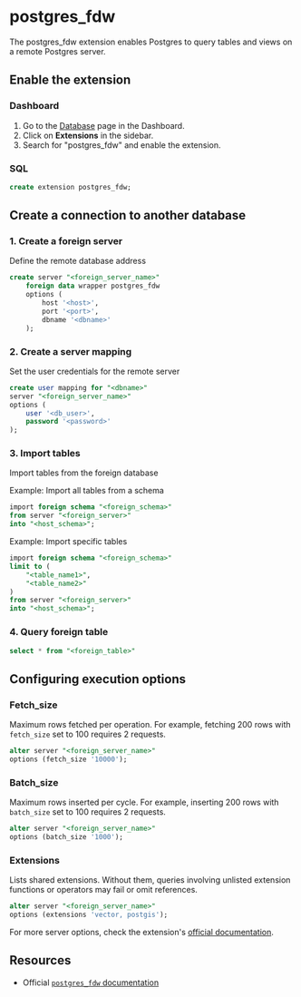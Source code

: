 # postgres_fdw

The postgres_fdw extension enables Postgres to query tables and views on a remote Postgres server.

## Enable the extension

### Dashboard

1. Go to the [Database](https://supabase.com/dashboard/project/_/database/tables) page in the Dashboard.
2. Click on **Extensions** in the sidebar.
3. Search for "postgres_fdw" and enable the extension.

### SQL

```sql
create extension postgres_fdw;
```

## Create a connection to another database

### 1. Create a foreign server

Define the remote database address

```sql
create server "<foreign_server_name>"
    foreign data wrapper postgres_fdw
    options (
        host '<host>',
        port '<port>',
        dbname '<dbname>'
    );
```

### 2. Create a server mapping

Set the user credentials for the remote server

```sql
create user mapping for "<dbname>"
server "<foreign_server_name>"
options (
    user '<db_user>',
    password '<password>'
);
```

### 3. Import tables

Import tables from the foreign database

Example: Import all tables from a schema

```sql
import foreign schema "<foreign_schema>"
from server "<foreign_server>"
into "<host_schema>";
```

Example: Import specific tables

```sql
import foreign schema "<foreign_schema>"
limit to (
    "<table_name1>",
    "<table_name2>"
)
from server "<foreign_server>"
into "<host_schema>";
```

### 4. Query foreign table

```sql
select * from "<foreign_table>"
```

## Configuring execution options

### Fetch_size

Maximum rows fetched per operation. For example, fetching 200 rows with `fetch_size` set to 100 requires 2 requests.

```sql
alter server "<foreign_server_name>"
options (fetch_size '10000');
```

### Batch_size

Maximum rows inserted per cycle. For example, inserting 200 rows with `batch_size` set to 100 requires 2 requests.

```sql
alter server "<foreign_server_name>"
options (batch_size '1000');
```

### Extensions

Lists shared extensions. Without them, queries involving unlisted extension functions or operators may fail or omit references.

```sql
alter server "<foreign_server_name>"
options (extensions 'vector, postgis');
```

For more server options, check the extension's [official documentation](https://www.postgresql.org/docs/current/postgres-fdw.html#POSTGRES-FDW).

## Resources

- Official [`postgres_fdw` documentation](https://www.postgresql.org/docs/current/postgres-fdw.html#POSTGRES-FDW)
